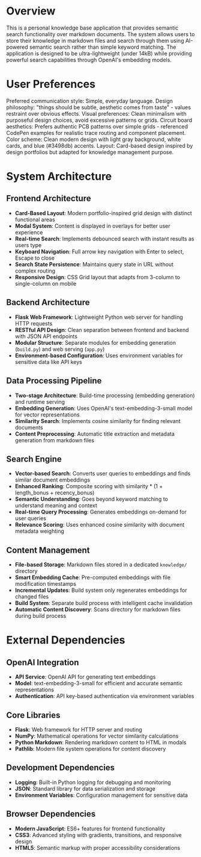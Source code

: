 # Overview

This is a personal knowledge base application that provides semantic search functionality over markdown documents. The system allows users to store their knowledge in markdown files and search through them using AI-powered semantic search rather than simple keyword matching. The application is designed to be ultra-lightweight (under 14kB) while providing powerful search capabilities through OpenAI's embedding models.

# User Preferences

Preferred communication style: Simple, everyday language.
Design philosophy: "things should be subtle, aesthetic comes from taste" - values restraint over obvious effects.
Visual preferences: Clean minimalism with purposeful design choices, avoid excessive patterns or grids.
Circuit board aesthetics: Prefers authentic PCB patterns over simple grids - referenced CodePen examples for realistic trace routing and component placement.
Color scheme: Clean modern design with light gray background, white cards, and blue (#3498db) accents.
Layout: Card-based design inspired by design portfolios but adapted for knowledge management purpose.

# System Architecture

## Frontend Architecture
- **Card-Based Layout**: Modern portfolio-inspired grid design with distinct functional areas
- **Modal System**: Content is displayed in overlays for better user experience
- **Real-time Search**: Implements debounced search with instant results as users type
- **Keyboard Navigation**: Full arrow key navigation with Enter to select, Escape to close
- **Search State Persistence**: Maintains query state in URL without complex routing
- **Responsive Design**: CSS Grid layout that adapts from 3-column to single-column on mobile

## Backend Architecture
- **Flask Web Framework**: Lightweight Python web server for handling HTTP requests
- **RESTful API Design**: Clean separation between frontend and backend with JSON API endpoints
- **Modular Structure**: Separate modules for embedding generation (`build.py`) and web serving (`app.py`)
- **Environment-based Configuration**: Uses environment variables for sensitive data like API keys

## Data Processing Pipeline
- **Two-stage Architecture**: Build-time processing (embedding generation) and runtime serving
- **Embedding Generation**: Uses OpenAI's text-embedding-3-small model for vector representations
- **Similarity Search**: Implements cosine similarity for finding relevant documents
- **Content Preprocessing**: Automatic title extraction and metadata generation from markdown files

## Search Engine
- **Vector-based Search**: Converts user queries to embeddings and finds similar document embeddings
- **Enhanced Ranking**: Composite scoring with similarity * (1 + length_bonus + recency_bonus)
- **Semantic Understanding**: Goes beyond keyword matching to understand meaning and context
- **Real-time Query Processing**: Generates embeddings on-demand for user queries
- **Relevance Scoring**: Uses enhanced cosine similarity with document metadata weighting

## Content Management
- **File-based Storage**: Markdown files stored in a dedicated `knowledge/` directory
- **Smart Embedding Cache**: Pre-computed embeddings with file modification timestamps
- **Incremental Updates**: Build system only regenerates embeddings for changed files
- **Build System**: Separate build process with intelligent cache invalidation
- **Automatic Content Discovery**: Scans directory for markdown files during build process

# External Dependencies

## OpenAI Integration
- **API Service**: OpenAI API for generating text embeddings
- **Model**: text-embedding-3-small for efficient and accurate semantic representations
- **Authentication**: API key-based authentication via environment variables

## Core Libraries
- **Flask**: Web framework for HTTP server and routing
- **NumPy**: Mathematical operations for vector similarity calculations
- **Python Markdown**: Rendering markdown content to HTML in modals
- **Pathlib**: Modern file system operations for content discovery

## Development Dependencies
- **Logging**: Built-in Python logging for debugging and monitoring
- **JSON**: Standard library for data serialization and storage
- **Environment Variables**: Configuration management for sensitive data

## Browser Dependencies
- **Modern JavaScript**: ES6+ features for frontend functionality
- **CSS3**: Advanced styling with gradients, transitions, and responsive design
- **HTML5**: Semantic markup with proper accessibility considerations